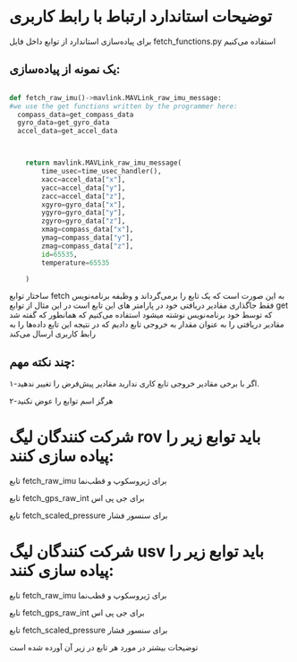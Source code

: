 # توضیحات استاندارد ارتباط با رابط کاربری
برای پیاده‌سازی استاندارد از توابع داخل فایل fetch_functions.py استفاده می‌کنیم
## یک نمونه از پیاده‌سازی:
```python

def fetch_raw_imu()->mavlink.MAVLink_raw_imu_message:
#we use the get functions written by the programmer here:
  compass_data=get_compass_data
  gyro_data=get_gyro_data
  accel_data=get_accel_data



    return mavlink.MAVLink_raw_imu_message(
        time_usec=time_usec_handler(),
        xacc=accel_data["x"],
        yacc=accel_data["y"],
        zacc=accel_data["z"],
        xgyro=gyro_data["x"],
        ygyro=gyro_data["y"],
        zgyro=gyro_data["z"],
        xmag=compass_data["x"],
        ymag=compass_data["y"],
        zmag=compass_data["z"],
        id=65535,
        temperature=65535

    )


```
ساختار توابع fetch به این صورت است که یک تابع را برمی‌گرداند و وظیفه برنامه‌نویس فقط جاگذاری مقادیر دریافتی خود در پارامتر های این تابع است
در این مثال از توابع get که توسط خود برنامه‌نویس نوشته میشود استفاده می‌کنیم که همانطور که گفته شد مقادیر دریافتی را به عنوان مقدار به خروجی تابع دادیم که در نتیجه این تابع داده‌ها را به رابط کاربری ارسال می‌کند
## چند نکته مهم:
۱-اگر با برخی مقادیر خروجی تابع کاری ندارید مقادیر پیش‌فرض را تغییر ندهید.

۲-هرگز اسم توابع را عوض نکنید
# شرکت کنندگان لیگ rov  باید توابع زیر را پیاده سازی کنند:
تابع fetch_raw_imu برای ژیروسکوپ و قطب‌نما

تابع fetch_gps_raw_int برای جی پی اس

تابع fetch_scaled_pressure برای سنسور فشار

# شرکت کنندگان لیگ usv  باید توابع زیر را پیاده سازی کنند:
تابع fetch_raw_imu برای ژیروسکوپ و قطب‌نما

تابع fetch_gps_raw_int برای جی پی اس

تابع fetch_scaled_pressure برای سنسور فشار

توضیحات بیشتر در مورد هر تابع در زیر آن آورده شده است




